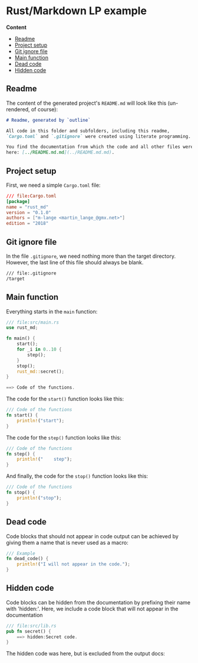 # Rust/Markdown LP example


**Content**

* [Readme](#readme)
* [Project setup](#project-setup)
* [Git ignore file](#git-ignore-file)
* [Main function](#main-function)
* [Dead code](#dead-code)
* [Hidden code](#hidden-code)

## Readme

The content of the generated project's `README.md` will look like this (un-rendered, of course):

```md
# Readme, generated by `outline`

All code in this folder and subfolders, including this readme,
`Cargo.toml` and `.gitignore` were created using literate programming.

You find the documentation from which the code and all other files were derived from
here: [../README.md.md](../README.md.md).
```

## Project setup

First, we need a simple `Cargo.toml` file:

```toml
/// file:Cargo.toml
[package]
name = "rust_md"
version = "0.1.0"
authors = ["m-lange <martin_lange_@gmx.net>"]
edition = "2018"
```

## Git ignore file

In the file `.gitignore`, we need nothing more than the target directory.
However, the last line of this file should always be blank.

```md
/// file:.gitignore
/target

```

## Main function

Everything starts in the `main` function:

```rust
/// file:src/main.rs
use rust_md;

fn main() {
    start();
    for _i in 0..10 {
        step();
    }
    stop();
    rust_md::secret();
}

==> Code of the functions.
```

The code for the `start()` function looks like this:

```rust
/// Code of the functions
fn start() {
    println!("start");
}
```

The code for the `step()` function looks like this:

```rust
/// Code of the functions
fn step() {
    println!("    step");
}
```

And finally, the code for the `stop()` function looks like this:

```rust
/// Code of the functions
fn stop() {
    println!("stop");
}
```

## Dead code

Code blocks that should not appear in code output can be achieved
by giving them a name that is never used as a macro:

```rust
/// Example
fn dead_code() {
    println!("I will not appear in the code.");
}
```

## Hidden code

Code blocks can be hidden from the documentation by prefixing their name with 'hidden:'.
Here, we include a code block that will not appear in the documentation

```rust
/// file:src/lib.rs
pub fn secret() {
    ==> hidden:Secret code.
}
```

The hidden code was here, but is excluded from the output docs:

